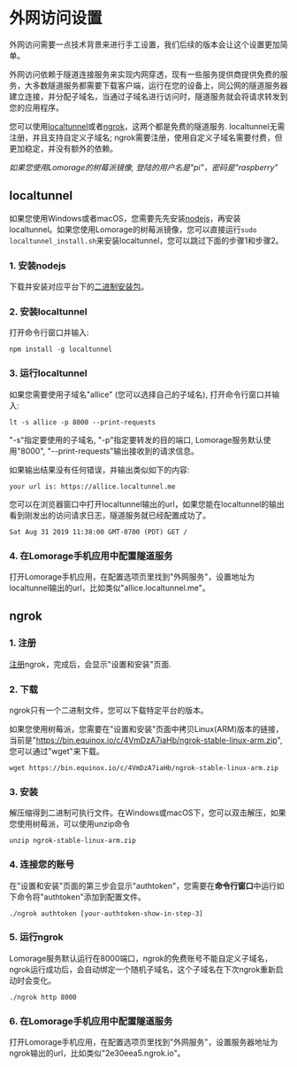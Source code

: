 # 外网访问设置

外网访问需要一点技术背景来进行手工设置，我们后续的版本会让这个设置更加简单。

外网访问依赖于隧道连接服务来实现内网穿透，现有一些服务提供商提供免费的服务，大多数隧道服务都需要下载客户端，运行在您的设备上，同公网的隧道服务器建立连接，并分配子域名，当通过子域名进行访问时，隧道服务就会将请求转发到您的应用程序。

您可以使用[localtunnel](https://localtunnel.me)或者[ngrok](https://ngrok.com)，这两个都是免费的隧道服务. localtunnel无需注册，并且支持自定义子域名; ngrok需要注册，使用自定义子域名需要付费，但更加稳定，并没有额外的依赖。

*如果您使用Lomorage的树莓派镜像, 登陆的用户名是"pi"，密码是"raspberry"*

## localtunnel

如果您使用Windows或者macOS，您需要先先安装[nodejs](https://nodejs.org/)，再安装localtunnel。如果您使用Lomorage的树莓派镜像，您可以直接运行`sudo localtunnel_install.sh`来安装localtunnel，您可以跳过下面的步骤1和步骤2。

### 1. 安装nodejs

下载并安装对应平台下的[二进制安装包]((https://nodejs.org/en/download/))。

### 2. 安装localtunnel

打开命令行窗口并输入:

```
npm install -g localtunnel
```

### 3. 运行localtunnel

如果您需要使用子域名"allice" (您可以选择自己的子域名), 打开命令行窗口并输入:

```
lt -s allice -p 8000 --print-requests
```

"-s"指定要使用的子域名, "-p"指定要转发的目的端口, Lomorage服务默认使用"8000", "--print-requests"输出接收到的请求信息。

如果输出结果没有任何错误，并输出类似如下的内容:

```
your url is: https://allice.localtunnel.me
```

您可以在浏览器窗口中打开localtunnel输出的url，如果您能在localtunnel的输出看到刚发出的访问请求日志，隧道服务就已经配置成功了。

```
Sat Aug 31 2019 11:38:00 GMT-0700 (PDT) GET /
```

<script id="asciicast-265358" src="https://asciinema.org/a/265358.js" async></script>

### 4. 在Lomorage手机应用中配置隧道服务

打开Lomorage手机应用，在配置选项页里找到"外网服务"，设置地址为localtunnel输出的url，比如类似"allice.localtunnel.me"。

## ngrok

### 1. 注册

[注册](https://dashboard.ngrok.com/signup)ngrok，完成后，会显示"设置和安装"页面.

### 2. 下载

ngrok只有一个二进制文件，您可以下载特定平台的版本。

如果您使用树莓派，您需要在"设置和安装"页面中拷贝Linux(ARM)版本的链接，当前是"https://bin.equinox.io/c/4VmDzA7iaHb/ngrok-stable-linux-arm.zip", 您可以通过"wget"来下载。

```
wget https://bin.equinox.io/c/4VmDzA7iaHb/ngrok-stable-linux-arm.zip
```

### 3. 安装

解压缩得到二进制可执行文件。在Windows或macOS下，您可以双击解压，如果您使用树莓派，可以使用unzip命令

```
unzip ngrok-stable-linux-arm.zip
```

### 4. 连接您的账号

在"设置和安装"页面的第三步会显示"authtoken"，您需要在**命令行窗口**中运行如下命令将"authtoken"添加到配置文件。

```
./ngrok authtoken [your-authtoken-show-in-step-3]
```

### 5. 运行ngrok

Lomorage服务默认运行在8000端口，ngrok的免费账号不能自定义子域名，ngrok运行成功后，会自动绑定一个随机子域名，这个子域名在下次ngrok重新启动时会变化。

```
./ngrok http 8000
```

### 6. 在Lomorage手机应用中配置隧道服务

打开Lomorage手机应用，在配置选项页里找到"外网服务"，设置服务器地址为ngrok输出的url，比如类似"2e30eea5.ngrok.io"。

<script id="asciicast-265359" src="https://asciinema.org/a/265359.js" async></script>